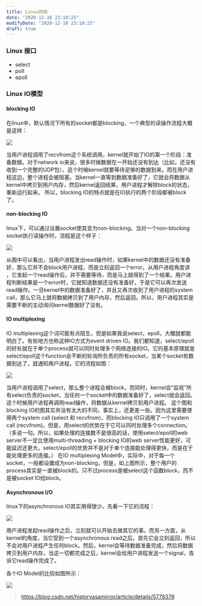 ```yaml
---
title: Linux网络
date: "2020-12-10 23:10:25"
modifyDate: "2020-12-10 23:10:25"
draft: true
---
```

### Linux 接口

- select
- poll
- epoll

### Linux IO模型

#### blocking IO

在linux中，默认情况下所有的socket都是blocking，一个典型的读操作流程大概是这样： 

<img src="https://i.loli.net/2020/08/27/sKc1kFfQePT2AZi.jpg"/>

当用户进程调用了recvfrom这个系统调用，kernel就开始了IO的第一个阶段：准备数据。对于network io来说，很多时候数据在一开始还没有到达（比如，还没有收到一个完整的UDP包），这个时候kernel就要等待足够的数据到来。而在用户进程这边，整个进程会被阻塞。当kernel一直等到数据准备好了，它就会将数据从kernel中拷贝到用户内存，然后kernel返回结果，用户进程才解除block的状态，重新运行起来。
所以，blocking IO的特点就是在IO执行的两个阶段都被block了。

#### non-blocking IO

linux下，可以通过设置socket使其变为non-blocking。当对一个non-blocking socket执行读操作时，流程是这个样子：

<img src="https://i.loli.net/2020/08/27/6rtNeYka1nxLFcj.jpg"/>

从图中可以看出，当用户进程发出read操作时，如果kernel中的数据还没有准备好，那么它并不会block用户进程，而是立刻返回一个error。从用户进程角度讲 ，它发起一个read操作后，并不需要等待，而是马上就得到了一个结果。用户进程判断结果是一个error时，它就知道数据还没有准备好，于是它可以再次发送read操作。一旦kernel中的数据准备好了，并且又再次收到了用户进程的system call，那么它马上就将数据拷贝到了用户内存，然后返回。所以，用户进程其实是需要不断的主动询问kernel数据好了没有。

####  IO multiplexing

IO multiplexing这个词可能有点陌生，但是如果我说select，epoll，大概就都能明白了。有些地方也称这种IO方式为event driven IO。我们都知道，select/epoll的好处就在于单个process就可以同时处理多个网络连接的IO。它的基本原理就是select/epoll这个function会不断的轮询所负责的所有socket，当某个socket有数据到达了，就通知用户进程。它的流程如图：

<img src="https://i.loli.net/2020/08/27/oaDxygbRWVEKh4Y.jpg">

当用户进程调用了select，那么整个进程会被block，而同时，kernel会“监视”所有select负责的socket，当任何一个socket中的数据准备好了，select就会返回。这个时候用户进程再调用read操作，将数据从kernel拷贝到用户进程。
这个图和blocking IO的图其实并没有太大的不同，事实上，还更差一些。因为这里需要使用两个system call (select 和 recvfrom)，而blocking IO只调用了一个system call (recvfrom)。但是，用select的优势在于它可以同时处理多个connection。（多说一句。所以，如果处理的连接数不是很高的话，使用select/epoll的web server不一定比使用multi-threading + blocking IO的web server性能更好，可能延迟还更大。select/epoll的优势并不是对于单个连接能处理得更快，而是在于能处理更多的连接。）
在IO multiplexing Model中，实际中，对于每一个socket，一般都设置成为non-blocking，但是，如上图所示，整个用户的process其实是一直被block的。只不过process是被select这个函数block，而不是被socket IO给block。

#### Asynchronous I/O

linux下的asynchronous IO其实用得很少。先看一下它的流程：

<img src="https://i.loli.net/2020/08/27/qaWgeovF9QZJM6t.jpg">

用户进程发起read操作之后，立刻就可以开始去做其它的事。而另一方面，从kernel的角度，当它受到一个asynchronous read之后，首先它会立刻返回，所以不会对用户进程产生任何block。然后，kernel会等待数据准备完成，然后将数据拷贝到用户内存，当这一切都完成之后，kernel会给用户进程发送一个signal，告诉它read操作完成了。

各个IO Model的比较如图所示： 



<img src="https://i.loli.net/2020/08/27/eIBv37YG8rwH5os.jpg">

> https://blog.csdn.net/historyasamirror/article/details/5778378 
